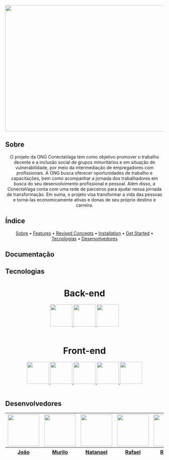 <!-- BANNER DO NOSSO PROJETO -->
<div align=center>
  <img width=800px height=400px src="https://ik.imagekit.io/6kg1q0s1r/C%C3%B3pia_de_Banners.png?updatedAt=1681922292947"  />
</div>


<!-- LOGO -->

## Sobre 

<p align=center>O projeto da ONG ConectaVaga tem como objetivo promover o trabalho decente e a inclusão social de grupos minoritários e em situação de vulnerabilidade, por meio da intermediação de empregadores com profissionais. 
A ONG busca oferecer oportunidades de trabalho e capacitações, bem como acompanhar a jornada dos trabalhadores em busca do seu desenvolvimento profissional e pessoal. Além disso, a ConectaVaga conta com uma rede de parceiros para ajudar nessa jornada de transformação. Em suma, o projeto visa transformar a vida das pessoas e torná-las economicamente ativas e donas de seu próprio destino e carreira.
</p>

## Índice

<p align="center">
 <a href="#sobre">Sobre</a> •
 <a href="#">Features</a> •
 <a href="#">Revised Concepts</a> • 
 <a href="#">Installation</a> • 
 <a href="#">Get Started</a> • 
 <a href="#tecnologias">Tecnologias</a> • 
 <a href="#desenvolvedores">Desenvolvedores</a>
</p>

## Documentação

## Tecnologias  
<!-- ALGUM BANNER SOBRE TECNOLOGIAS -->

<h1 align=center> Back-end </h1>

<div style=inline align=center >
  <a href='https://docs.oracle.com/en/java/'>
    <img width=70px src="https://cdn.jsdelivr.net/gh/devicons/devicon/icons/java/java-original-wordmark.svg" />
  </a>
  <a href='https://dev.mysql.com/doc/'>
    <img width=70px src="https://cdn.jsdelivr.net/gh/devicons/devicon/icons/mysql/mysql-original-wordmark.svg" />
  </a>
  <a href='https://docs.spring.io/spring-boot/docs/current/reference/htmlsingle/'>
    <img width=70px src="https://cdn.jsdelivr.net/gh/devicons/devicon/icons/spring/spring-original-wordmark.svg" />
  </a>
</div>
<br>


<h1  align=center>Front-end</h1>

<div style=inline align=center>
  <a href='https://developer.mozilla.org/en-US/docs/Glossary/HTML5'>
    <img width=70px src="https://cdn.jsdelivr.net/gh/devicons/devicon/icons/html5/html5-original-wordmark.svg" />
  </a>
  <a href='https://developer.mozilla.org/en-US/docs/Web/CSS'>
    <img width=70px src="https://cdn.jsdelivr.net/gh/devicons/devicon/icons/css3/css3-original-wordmark.svg" />
  </a>
  <a href='https://javascript.info/'>
    <img width=70px src="https://cdn.jsdelivr.net/gh/devicons/devicon/icons/javascript/javascript-original.svg" />
  </a>
  <a href='https://react.dev/blog/2023/03/16/introducing-react-dev'>
    <img width=70px src="https://cdn.jsdelivr.net/gh/devicons/devicon/icons/react/react-original-wordmark.svg" />
  </a>
  <a href='https://www.typescriptlang.org/docs/'>
   <img width=70px src="https://cdn.jsdelivr.net/gh/devicons/devicon/icons/typescript/typescript-original.svg" />
  </a>
</div>
  <br>



<!--<h1 align=center> Desenvolvedores </h1> -->
## Desenvolvedores

<div align=center>
    <table>
      <thead>
        <tr>
          <th><img src="https://ik.imagekit.io/ohu04lxwc/Jo%C3%A3o.png?updatedAt=1682437106557" width=100 height=100 ></th>
          <th><img src="https://ik.imagekit.io/ohu04lxwc/Murilo.png?updatedAt=1682436496134" width=100 height=100 ></th>
          <th><img src="https://ik.imagekit.io/ohu04lxwc/Natanael.png?updatedAt=1682436969106" width=100 height=100 ></th>
          <th><img src="https://ik.imagekit.io/ohu04lxwc/Rafael.png?updatedAt=1682437335311" width=100 height=100 ></th>
          <th><img src="https://ik.imagekit.io/ohu04lxwc/Rebeca.png?updatedAt=1682436742670" width=100 height=100 ></th>
          <th><img src="https://ik.imagekit.io/ohu04lxwc/Rony.png?updatedAt=1682436500390" width=100 height=100 ></th>
          <th><img src="https://ik.imagekit.io/ohu04lxwc/Vitoria.png?updatedAt=1682436746882" width=100 height=100 ></th>
        </tr>
        <tr>
          <th><a href='https://github.com/Joaopanzo261' target="_blank" rel=noreferrer>João</a></th>
          <th><a href='https://github.com/MuRibeiro' target="_blank" rel=noreferrer>Murilo</th>
          <th><a href='https://github.com/natanael-bento' target="_blank" rel=noreferrer>Natanael</th>
          <th><a href='https://github.com/RafaelAstora' target="_blank" rel=noreferrer>Rafael</th>
          <th><a href='https://github.com/rebecasantana' target="_blank" rel=noreferrer>Rebeca</th>
          <th><a href='https://github.com/ronyrst' target="_blank" rel=noreferrer>Rony</th>
          <th><a href='https://github.com/vfpark' target="_blank" rel=noreferrer>Vitoria</th>
        </tr>
      </thead>
    </table>
</div>
